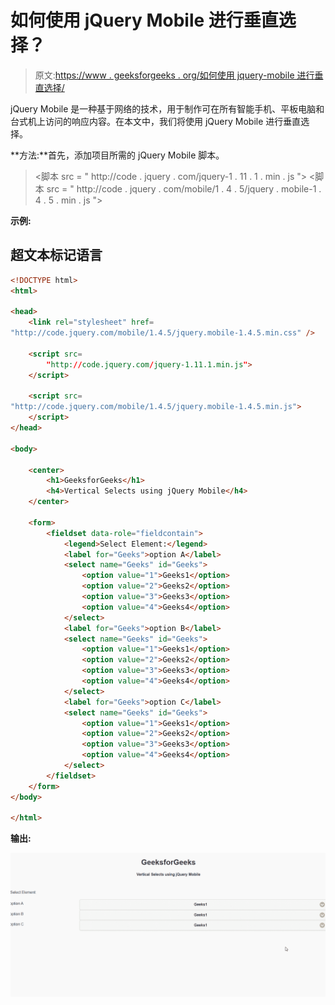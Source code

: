 # 如何使用 jQuery Mobile 进行垂直选择？

> 原文:[https://www . geeksforgeeks . org/如何使用 jquery-mobile 进行垂直选择/](https://www.geeksforgeeks.org/how-to-make-vertical-selects-using-jquery-mobile/)

jQuery Mobile 是一种基于网络的技术，用于制作可在所有智能手机、平板电脑和台式机上访问的响应内容。在本文中，我们将使用 jQuery Mobile 进行垂直选择。

**方法:**首先，添加项目所需的 jQuery Mobile 脚本。

> <link rel="”stylesheet”" href="”http://code.jquery.com/mobile/1.4.5/jquery.mobile-1.4.5.min.css”/">
> <脚本 src = " http://code . jquery . com/jquery-1 . 11 . 1 . min . js "></脚本>
> <脚本 src = " http://code . jquery . com/mobile/1 . 4 . 5/jquery . mobile-1 . 4 . 5 . min . js "></脚本>

**示例:**

## 超文本标记语言

```html
<!DOCTYPE html>
<html>

<head>
    <link rel="stylesheet" href=
"http://code.jquery.com/mobile/1.4.5/jquery.mobile-1.4.5.min.css" />

    <script src=
        "http://code.jquery.com/jquery-1.11.1.min.js">
    </script>

    <script src=
"http://code.jquery.com/mobile/1.4.5/jquery.mobile-1.4.5.min.js">
    </script>
</head>

<body>

    <center>
        <h1>GeeksforGeeks</h1>
        <h4>Vertical Selects using jQuery Mobile</h4>
    </center>

    <form>
        <fieldset data-role="fieldcontain">
            <legend>Select Element:</legend>
            <label for="Geeks">option A</label>
            <select name="Geeks" id="Geeks">
                <option value="1">Geeks1</option>
                <option value="2">Geeks2</option>
                <option value="3">Geeks3</option>
                <option value="4">Geeks4</option>
            </select>
            <label for="Geeks">option B</label>
            <select name="Geeks" id="Geeks">
                <option value="1">Geeks1</option>
                <option value="2">Geeks2</option>
                <option value="3">Geeks3</option>
                <option value="4">Geeks4</option>
            </select>
            <label for="Geeks">option C</label>
            <select name="Geeks" id="Geeks">
                <option value="1">Geeks1</option>
                <option value="2">Geeks2</option>
                <option value="3">Geeks3</option>
                <option value="4">Geeks4</option>
            </select>
        </fieldset>
    </form>
</body>

</html>
```

**输出:**

![](img/9a1ed01342db19e3ef14b8c1b43b6075.png)